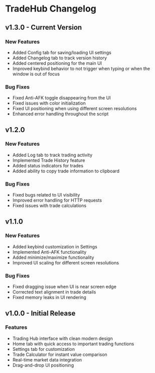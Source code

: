 # TradeHub Changelog

## v1.3.0 - Current Version

### New Features
- Added Config tab for saving/loading UI settings
- Added Changelog tab to track version history
- Added centered positioning for the main UI
- Improved keybind behavior to not trigger when typing or when the window is out of focus

### Bug Fixes
- Fixed Anti-AFK toggle disappearing from the UI
- Fixed issues with color initialization
- Fixed UI positioning when using different screen resolutions
- Enhanced error handling throughout the script

## v1.2.0

### New Features
- Added Log tab to track trading activity
- Implemented Trade History feature
- Added status indicators for trades
- Added ability to copy trade information to clipboard

### Bug Fixes
- Fixed bugs related to UI visibility
- Improved error handling for HTTP requests
- Fixed issues with trade calculations

## v1.1.0

### New Features
- Added keybind customization in Settings
- Implemented Anti-AFK functionality
- Added minimize/maximize functionality
- Improved UI scaling for different screen resolutions

### Bug Fixes
- Fixed dragging issue when UI is near screen edge
- Corrected text alignment in trade details
- Fixed memory leaks in UI rendering

## v1.0.0 - Initial Release

### Features
- Trading Hub interface with clean modern design
- Home tab with quick access to important trading functions
- Settings tab for customization
- Trade Calculator for instant value comparison
- Real-time market data integration
- Drag-and-drop UI positioning 